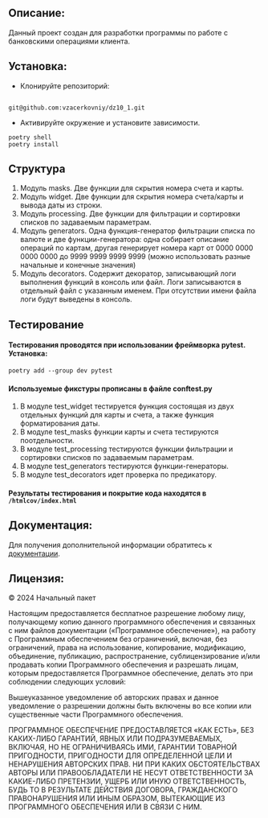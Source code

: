 ## Описание:
Данный проект создан для разработки программы по работе с банковскими операциями клиента.

## Установка:
+ Клонируйте репозиторий:
```

git@github.com:vzacerkovniy/dz10_1.git

```
+ Активируйте окружение и установите зависимости.
```
poetry shell
poetry install
```

## Структура
1. Модуль masks. Две функции для скрытия номера счета и карты.
2. Модуль widget. Две функции для скрытия номера счета/карты и вывода даты из строки.
3. Модуль processing. Две функции для фильтрации и сортировки списков по задаваемым параметрам.
4. Модуль generators. Одна функция-генератор фильтрации списка по валюте и две функции-генератора: одна собирает 
описание операций по картам, другая генерирует номера карт от 0000 0000 0000 0000 до 9999 9999 9999 9999 (можно использовать 
разные начальные и конечные значения)
5. Модуль decorators. Содержит декоратор, записывающий логи выполнения функций в консоль или файл. Логи записываются в 
отдельный файл с указанным именем. При отсутствии имени файла логи будут выведены в консоль. 

## Тестирование
#### Тестирования проводятся при использовании фреймворка pytest. Установка:
```poetry add --group dev pytest```
#### Используемые фикстуры прописаны в файле conftest.py
1. В модуле test_widget тестируется функция состоящая из двух отдельных функций для карты и счета, а также функция 
форматирования даты.
2. В модуле test_masks функции карты и счета тестируются поотдельности.
3. В модуле test_processing тестируются функции фильтрации и сортировки списков по задаваемым параметрам.
4. В модуле test_generators тестируются функции-генераторы.
5. В модуле test_decorators идет проверка по предикатору.
#### Результаты тестирования и покрытие кода находятся в `/htmlcov/index.html`

## Документация:

Для получения дополнительной информации обратитесь к [документации](./README.md).

## Лицензия:


© 2024 Начальный пакет

Настоящим предоставляется бесплатное разрешение любому лицу, получающему копию данного программного обеспечения 
и связанных с ним файлов документации («Программное обеспечение»), на работу с Программным обеспечением без ограничений, 
включая, без ограничений, права на использование, копирование, модификацию, объединение, публикацию, распространение, 
сублицензирование и/или продавать копии Программного обеспечения и разрешать лицам, которым предоставляется Программное 
обеспечение, делать это при соблюдении следующих условий:

Вышеуказанное уведомление об авторских правах и данное уведомление о разрешении должны быть включены во все копии или 
существенные части Программного обеспечения.

ПРОГРАММНОЕ ОБЕСПЕЧЕНИЕ ПРЕДОСТАВЛЯЕТСЯ «КАК ЕСТЬ», БЕЗ КАКИХ-ЛИБО ГАРАНТИЙ, ЯВНЫХ ИЛИ ПОДРАЗУМЕВАЕМЫХ, ВКЛЮЧАЯ, НО НЕ 
ОГРАНИЧИВАЯСЬ ИМИ, ГАРАНТИИ ТОВАРНОЙ ПРИГОДНОСТИ, ПРИГОДНОСТИ ДЛЯ ОПРЕДЕЛЕННОЙ ЦЕЛИ И НЕНАРУШЕНИЯ АВТОРСКИХ ПРАВ. НИ ПРИ 
КАКИХ ОБСТОЯТЕЛЬСТВАХ АВТОРЫ ИЛИ ПРАВООБЛАДАТЕЛИ НЕ НЕСУТ ОТВЕТСТВЕННОСТИ ЗА КАКИЕ-ЛИБО ПРЕТЕНЗИИ, УЩЕРБ ИЛИ ИНУЮ 
ОТВЕТСТВЕННОСТЬ, БУДЬ ТО В РЕЗУЛЬТАТЕ ДЕЙСТВИЯ ДОГОВОРА, ГРАЖДАНСКОГО ПРАВОНАРУШЕНИЯ ИЛИ ИНЫМ ОБРАЗОМ, ВЫТЕКАЮЩИЕ ИЗ 
ПРОГРАММНОГО ОБЕСПЕЧЕНИЯ ИЛИ В СВЯЗИ С НИМ.
